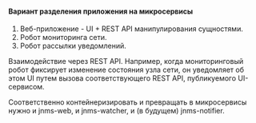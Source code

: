 #### Вариант разделения приложения на микросервисы

1. Веб-приложение - UI + REST API манипулирования сущностями.
2. Робот мониторинга сети.
3. Робот рассылки уведомлений.

Взаимодействие через REST API. Например, когда мониторинговый робот фиксирует изменение состояния узла сети, он уведомляет об этом UI путем вызова соответствующего REST API, публикуемого UI-сервисом.

Соответственно контейнеризировать и превращать в микросервисы нужно и jnms-web, и jnms-watcher, и (в будущем) jnms-notifier.